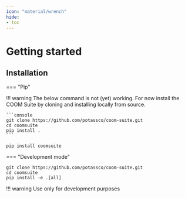 ```yaml
---
icon: "material/wrench"
hide:
- toc
---
```


# Getting started

## Installation

=== "Pip"

!!! warning
    The below command is not (yet) working.
    For now install the COOM Suite by cloning and installing locally from source.

    ```console
    git clone https://github.com/potassco/coom-suite.git
    cd coomsuite
    pip install .
    ```

```console
pip install coomsuite
```

=== "Development mode"

```console
git clone https://github.com/potassco/coom-suite.git
cd coomsuite
pip install -e .[all]
```

!!! warning
    Use only for development purposes
